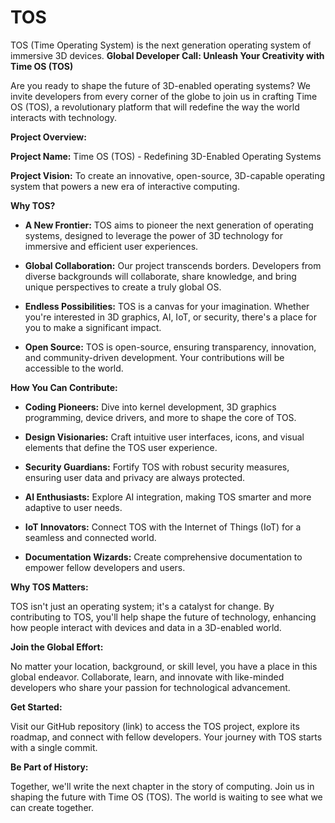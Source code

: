 # TOS
TOS (Time Operating System) is the next generation operating system of immersive 3D devices.
**Global Developer Call: Unleash Your Creativity with Time OS (TOS)**

Are you ready to shape the future of 3D-enabled operating systems? We invite developers from every corner of the globe to join us in crafting Time OS (TOS), a revolutionary platform that will redefine the way the world interacts with technology.

**Project Overview:**

**Project Name:** Time OS (TOS) - Redefining 3D-Enabled Operating Systems

**Project Vision:** To create an innovative, open-source, 3D-capable operating system that powers a new era of interactive computing.

**Why TOS?**

- **A New Frontier:** TOS aims to pioneer the next generation of operating systems, designed to leverage the power of 3D technology for immersive and efficient user experiences.

- **Global Collaboration:** Our project transcends borders. Developers from diverse backgrounds will collaborate, share knowledge, and bring unique perspectives to create a truly global OS.

- **Endless Possibilities:** TOS is a canvas for your imagination. Whether you're interested in 3D graphics, AI, IoT, or security, there's a place for you to make a significant impact.

- **Open Source:** TOS is open-source, ensuring transparency, innovation, and community-driven development. Your contributions will be accessible to the world.

**How You Can Contribute:**

- **Coding Pioneers:** Dive into kernel development, 3D graphics programming, device drivers, and more to shape the core of TOS.

- **Design Visionaries:** Craft intuitive user interfaces, icons, and visual elements that define the TOS user experience.

- **Security Guardians:** Fortify TOS with robust security measures, ensuring user data and privacy are always protected.

- **AI Enthusiasts:** Explore AI integration, making TOS smarter and more adaptive to user needs.

- **IoT Innovators:** Connect TOS with the Internet of Things (IoT) for a seamless and connected world.

- **Documentation Wizards:** Create comprehensive documentation to empower fellow developers and users.

**Why TOS Matters:**

TOS isn't just an operating system; it's a catalyst for change. By contributing to TOS, you'll help shape the future of technology, enhancing how people interact with devices and data in a 3D-enabled world.

**Join the Global Effort:**

No matter your location, background, or skill level, you have a place in this global endeavor. Collaborate, learn, and innovate with like-minded developers who share your passion for technological advancement.

**Get Started:**

Visit our GitHub repository (link) to access the TOS project, explore its roadmap, and connect with fellow developers. Your journey with TOS starts with a single commit.

**Be Part of History:**

Together, we'll write the next chapter in the story of computing. Join us in shaping the future with Time OS (TOS). The world is waiting to see what we can create together.
